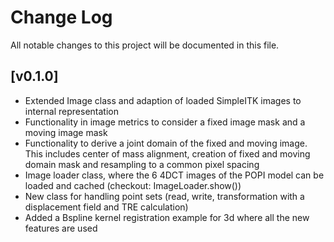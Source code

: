 # Change Log

All notable changes to this project will be documented in this file.

## [v0.1.0]
- Extended Image class and adaption of loaded SimpleITK images to internal representation
- Functionality in image metrics to consider a fixed image mask and a moving image mask
- Functionality to derive a joint domain of the fixed and moving image. This includes center of mass alignment, creation of fixed and moving domain mask and resampling to a common pixel spacing
- Image loader class, where the 6 4DCT images of the POPI model can be loaded and cached (checkout: ImageLoader.show())
- New class for handling point sets (read, write, transformation with a displacement field and TRE calculation)
- Added a Bspline kernel registration example for 3d where all the new features are used
